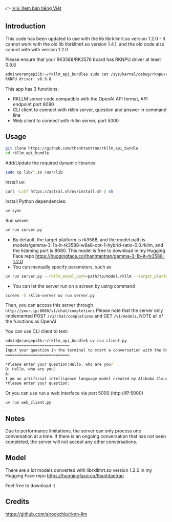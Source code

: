 👉 [🇻🇳 Xem bản tiếng Việt](README-VIE.md)

## Introduction

This code has been updated to use with the lib librkllmrt.so version 1.2.0 - It cannot work with the old lib librkllmrt.so version 1.4.1, and the old code also cannot with with version 1.2.0

Please ensure that your RK3588/RK3576 board has RKNPU driver at least 0.9.8
```bash
admin@orangepi5b:~/rkllm_api_bundle$ sudo cat /sys/kernel/debug/rknpu/version
RKNPU driver: v0.9.8
```

This app has 3 functions:

- RKLLM server code compatible with the OpenAI API format, API endpoint port 8080
- CLI client to connect with rkllm server, question and answer in command line
- Web client to connect with rkllm server, port 5000

## Usage

```bash
git clone https://github.com/thanhtantran/rkllm_api_bundle
cd rkllm_api_bundle
```

Add/Update the required dynamic libraries:

```bash
sudo cp lib/*.so /usr/lib
```

Install uv:

```bash
curl -LsSf https://astral.sh/uv/install.sh | sh
```

Install Python dependencies:

```bash
uv sync
```

Run server

```bash
uv run server.py
```

- By default, the target platform is rk3588, and the model path is models/gemma-3-1b-it-rk3588-w8a8-opt-1-hybrid-ratio-0.0.rkllm, and the listening port is 8080.
This model is free to download in my Hugging Face repo https://huggingface.co/thanhtantran/gemma-3-1b-it-rk3588-1.2.0
- You can manually specify parameters, such as 
```bash
uv run server.py --rkllm_model_path=path/to/model.rkllm --target_platform=rk3588/rk3576 --port=xxxx
```
- You can let the server run on a screen by using command
```bash
screen -S rkllm-server uv run server.py
```

Then, you can access this server through `http://your.ip:8080/v1/chat/completions`
Please note that the server only implemented POST `/v1/chat/completions` and GET `/v1/models`, NOTE all of the functions as OpenAI

You can use CLI client to test:

```bash
admin@orangepi5b:~/rkllm_api_bundle$ uv run client.py
============================
Input your question in the terminal to start a conversation with the RKLLM model...
============================

*Please enter your question:Hello, who are you?
Q: Hello, who are you?
A:
I am an artificial intelligence language model created by Alibaba Cloud. My purpose is to provide assistance and answer your questions to the best of my ability. How may I assist you today?
*Please enter your question:

```

Or you can use run a web interface via port 5000 (http://IP:5000)

```bash
uv run web_client.py
```

## Notes

Due to performance limitations, the server can only process one conversation at a time. If there is an ongoing conversation that has not been completed, the server will not accept any other conversations.

## Model

There are a lot models converted with librkllmrt.so version 1.2.0 in my Hugging Face repo
https://huggingface.co/thanhtantran

Feel free to download it

## Credits

https://github.com/airockchip/rknn-llm

